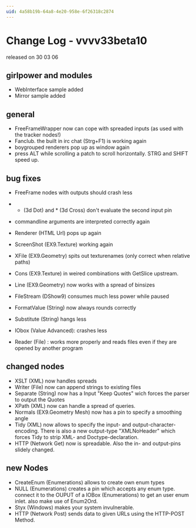 ```yaml
---
uid: 4a58b19b-64a8-4e20-958e-6f26318c2874
---
```


# Change Log - vvvv33beta10
released on 30 03 06  

## girlpower and modules
* WebInterface sample added  
* Mirror sample added  

## general
* FreeFrameWrapper now can cope with spreaded inputs (as used with the tracker nodes!)   
* Fanclub. the built in irc chat (Strg+F1) is working again  
* boygrouped renderers pop up as window again  
* press ALT while scrolling a patch to scroll horizontally. STRG and SHIFT speed up.  

## bug fixes
* FreeFrame nodes with outputs should crash less  
* * (3d Dot) and * (3d Cross) don't evaluate the second input pin  
* commandline arguments are interpreted correctly again  
* Renderer (HTML Url) pops up again  

* ScreenShot (EX9.Texture) working again  
* XFile (EX9.Geometry) spits out texturenames (only correct when relative paths)  
* Cons (EX9.Texture) in weired combinations with GetSlice upstream.  
* Line (EX9.Geometry) now works with a spread of binsizes  
* FileStream (DShow9) consumes much less power while paused  
* FormatValue (String) now always rounds correctly  
* Substitute (String) hangs less  
* IObox (Value Advanced): crashes less  
* Reader (File) : works more properly and reads files even if they are opened by another program  

## changed nodes
* XSLT (XML) now handles spreads  
* Writer (File) now can append strings to existing files  
* Separate (String) now has a Input "Keep Quotes" wich forces the parser to output the Quotes  
* XPath (XML) now can handle a spread of queries.  
* Normals (EX9.Geometry Mesh) now has a pin to specify a smoothing angle  
* Tidy (XML) now allows to specify the input- and output-character-encoding. There is also a new output-type "XMLNoHeader" which forces Tidy to strip XML- and Doctype-declaration.  
* HTTP (Network Get) now is spreadable. Also the in- and output-pins slidely changed.  

## new Nodes
* CreateEnum (Enumerations) allows to create own enum types  
* NULL (Enumerations) creates a pin which accepts any enum type. connect it to the OUPUT of a IOBox (Enumerations) to get an user enum inlet. also make use of Enum2Ord.  
* Styx (Windows) makes your system invulnerable.  
* HTTP (Network Post) sends data to given URLs using the HTTP-POST Method.  